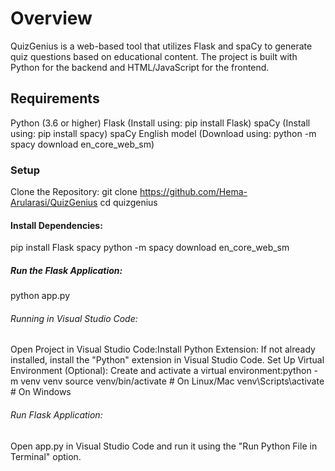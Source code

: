 # Overview
QuizGenius is a web-based tool that utilizes Flask and spaCy to generate quiz questions based on educational content. The project is built with Python for the backend and HTML/JavaScript for the frontend.
## Requirements
Python (3.6 or higher)
Flask (Install using: pip install Flask)
spaCy (Install using: pip install spacy)
spaCy English model 
(Download using: python -m spacy download en_core_web_sm)
### Setup
Clone the Repository:
git clone https://github.com/Hema-Arularasi/QuizGenius
cd quizgenius
#### Install Dependencies:
pip install Flask spacy
python -m spacy download en_core_web_sm
##### Run the Flask Application:
python app.py
###### Running in Visual Studio Code:
Open Project in Visual Studio Code:Install Python Extension:
If not already installed, install the "Python" extension in Visual Studio Code.
Set Up Virtual Environment (Optional):
Create and activate a virtual environment:python -m venv venv
source venv/bin/activate  # On Linux/Mac
venv\Scripts\activate  # On Windows
###### Run Flask Application:
Open app.py in Visual Studio Code and run it using the "Run Python File in Terminal" option.
